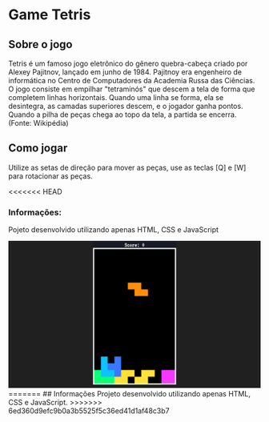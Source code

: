 # Game Tetris

## Sobre o jogo

Tetris é um famoso jogo eletrônico do gênero quebra-cabeça criado por Alexey Pajitnov, lançado em junho de 1984. Pajitnoy era engenheiro de informática no Centro de Computadores da Academia Russa das Ciências. O jogo consiste em empilhar "tetraminós" que descem a tela de forma que completem linhas horizontais. Quando uma linha se forma, ela se desintegra, as camadas superiores descem, e o jogador ganha pontos. Quando a pilha de peças chega ao topo da tela, a partida se encerra. (Fonte: Wikipédia)

## Como jogar
Utilize as setas de direção para mover as peças, use as teclas [Q] e [W] para rotacionar as peças.

<<<<<<< HEAD
<h3>Informações:</h3>
<p>Pojeto desenvolvido utilizando apenas HTML, CSS e JavaScript</p>

<img src="screenshot.png"/>
=======
## Informações
Projeto desenvolvido utilizando apenas HTML, CSS e JavaScript.
>>>>>>> 6ed360d9efc9b0a3b5525f5c36ed41d1af48c3b7
